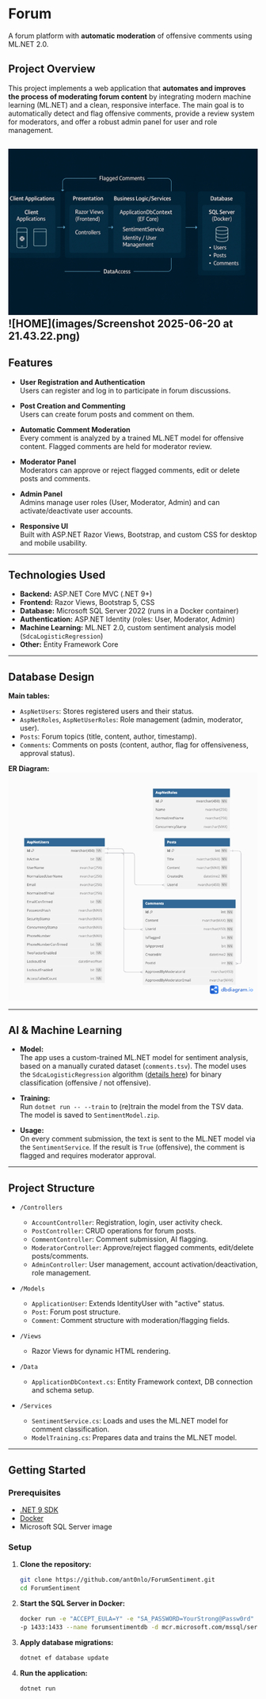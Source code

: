 # Forum

A forum platform with **automatic moderation** of offensive comments using ML.NET 2.0.

## Project Overview

This project implements a web application that **automates and improves the process of moderating forum content** by integrating modern machine learning (ML.NET) and a clean, responsive interface. The main goal is to automatically detect and flag offensive comments, provide a review system for moderators, and offer a robust admin panel for user and role management.

![ARCH Diagram](images/architecture_diagram.png)
![HOME](images/Screenshot 2025-06-20 at 21.43.22.png)
---

## Features

- **User Registration and Authentication**  
  Users can register and log in to participate in forum discussions.

- **Post Creation and Commenting**  
  Users can create forum posts and comment on them.

- **Automatic Comment Moderation**  
  Every comment is analyzed by a trained ML.NET model for offensive content. Flagged comments are held for moderator review.

- **Moderator Panel**  
  Moderators can approve or reject flagged comments, edit or delete posts and comments.

- **Admin Panel**  
  Admins manage user roles (User, Moderator, Admin) and can activate/deactivate user accounts.

- **Responsive UI**  
  Built with ASP.NET Razor Views, Bootstrap, and custom CSS for desktop and mobile usability.

---

## Technologies Used

- **Backend:** ASP.NET Core MVC (.NET 9+)
- **Frontend:** Razor Views, Bootstrap 5, CSS
- **Database:** Microsoft SQL Server 2022 (runs in a Docker container)
- **Authentication:** ASP.NET Identity (roles: User, Moderator, Admin)
- **Machine Learning:** ML.NET 2.0, custom sentiment analysis model (`SdcaLogisticRegression`)
- **Other:** Entity Framework Core

---

## Database Design

**Main tables:**
- `AspNetUsers`: Stores registered users and their status.
- `AspNetRoles`, `AspNetUserRoles`: Role management (admin, moderator, user).
- `Posts`: Forum topics (title, content, author, timestamp).
- `Comments`: Comments on posts (content, author, flag for offensiveness, approval status).

**ER Diagram:**  
![ER Diagram](er-diagram.png)

---

## AI & Machine Learning

- **Model:**  
  The app uses a custom-trained ML.NET model for sentiment analysis, based on a manually curated dataset (`comments.tsv`). The model uses the `SdcaLogisticRegression` algorithm ([details here](https://www.jmlr.org/papers/volume14/shalev-shwartz13a/shalev-shwartz13a.pdf)) for binary classification (offensive / not offensive).

- **Training:**  
  Run `dotnet run -- --train` to (re)train the model from the TSV data. The model is saved to `SentimentModel.zip`.

- **Usage:**  
  On every comment submission, the text is sent to the ML.NET model via the `SentimentService`. If the result is `True` (offensive), the comment is flagged and requires moderator approval.

---

## Project Structure

- `/Controllers`  
  - `AccountController`: Registration, login, user activity check.
  - `PostController`: CRUD operations for forum posts.
  - `CommentController`: Comment submission, AI flagging.
  - `ModeratorController`: Approve/reject flagged comments, edit/delete posts/comments.
  - `AdminController`: User management, account activation/deactivation, role management.

- `/Models`  
  - `ApplicationUser`: Extends IdentityUser with "active" status.
  - `Post`: Forum post structure.
  - `Comment`: Comment structure with moderation/flagging fields.

- `/Views`  
  - Razor Views for dynamic HTML rendering.

- `/Data`  
  - `ApplicationDbContext.cs`: Entity Framework context, DB connection and schema setup.

- `/Services`  
  - `SentimentService.cs`: Loads and uses the ML.NET model for comment classification.
  - `ModelTraining.cs`: Prepares data and trains the ML.NET model.

---

## Getting Started

### Prerequisites

- [.NET 9 SDK](https://dotnet.microsoft.com/)
- [Docker](https://www.docker.com/)
- Microsoft SQL Server image

### Setup

1. **Clone the repository:**  
   ```bash
   git clone https://github.com/ant0nlo/ForumSentiment.git
   cd ForumSentiment

2. **Start the SQL Server in Docker:**  
   ```bash
   docker run -e "ACCEPT_EULA=Y" -e "SA_PASSWORD=YourStrong@Passw0rd"
   -p 1433:1433 --name forumsentimentdb -d mcr.microsoft.com/mssql/server:2022-latest

3. **Apply database migrations:**  
   ```bash
   dotnet ef database update

4. **Run the application:**  
   ```bash
   dotnet run
